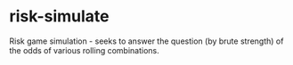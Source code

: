 risk-simulate
=============

Risk game simulation - seeks to answer the question (by brute strength) of the odds of various rolling combinations.